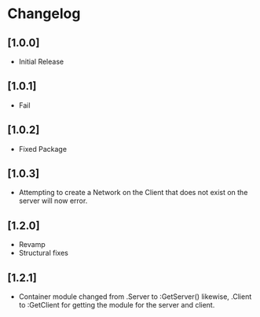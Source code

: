 # Changelog

## [1.0.0]
- Initial Release

## [1.0.1]
- Fail

## [1.0.2]
- Fixed Package

## [1.0.3]
- Attempting to create a Network on the Client that does not exist on the server will now error.

## [1.2.0]
- Revamp
- Structural fixes
  
## [1.2.1]
- Container module changed from .Server to :GetServer() likewise, .Client to :GetClient for getting the module for the server and client.